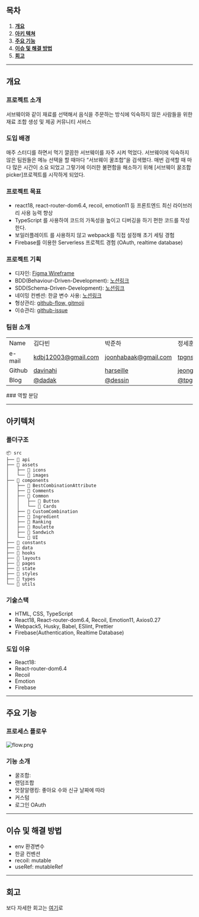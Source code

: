 ## 목차

1. [**개요**](#1)
2. [**아키 텍쳐**](#2)
3. [**주요 기능**](#3)
4. [**이슈 및 해결 방법**](#4)
5. [**회고**](#5)
   <br />

---

<div id="1"></div>

## 개요

### 프로젝트 소개

서브웨이와 같이 재료를 선택해서 음식을 주문하는 방식에 익숙하지 않은 사람들을 위한 재료 조합 생성 및 제공 커뮤니티 서비스

### 도입 배경

매주 스터디를 하면서 먹기 깔끔한 서브웨이를 자주 시켜 먹었다. 서브웨이에 익숙하지 않은 팀원들은 메뉴 선택을 할 때마다 “서브웨이 꿀조합”을 검색했다. 매번 검색할 때 마다 많은 시간이 소요 되었고 그렇기에 이러한 불편함을 해소하기 위해 [서브웨이 꿀조합 picker]프로젝트를 시작하게 되었다.

### 프로젝트 목표

- react18, react-router-dom6.4, recoil, emotion11 등 프론트엔드 최신 라이브러리 사용 능력 향상
- TypeScript 를 사용하여 코드의 가독성을 높이고 디버깅을 하기 편한 코드를 작성한다.
- 보일러플레이트 를 사용하지 않고 webpack를 직접 설정해 초기 세팅 경험
- Firebase를 이용한 Serverless 프로젝트 경험 (OAuth, realtime database)

### 프로젝트 기획

- 디자인: <a href="https://www.figma.com/file/eI2jrYfrVIDJlrbklrjJnN/Be-Real-FE-Dev?node-id=33%3A6&t=688n15HxUHCp3Dx8-0" target="_blank">Figma Wireframe</a>
- BDD(Behaviour-Driven-Development): <a href="https://www.notion.so/Tasks-BDD-32ee18c200aa42249f328571cc2394d7" target="_blank">노션링크</a>
- SDD(Schema-Driven-Development): <a href="https://www.notion.so/aaa724aa166c4c2b96392264fa700201" target="_blank">노션링크</a>
- 네이밍 컨벤션: 한글 변수 사용: <a href="https://www.notion.so/daaf58b9e2fa48048ff98c858253bfae" target="_blank">노션링크</a>
- 형상관리: <a href="https://absorbed-leek-405.notion.site/Git-Convention-f451556383d943789d64d7c55029872b" target="_blank">github-flow, gitmoji</a>
- 이슈관리: <a href="https://github.com/harseille/WhatSsub/issues" target="_blank">github-issue</a>


### 팀원 소개

<table class="tg">
<tbody>
  <tr>
    <td>Name</td>
    <td>김다빈</td>
    <td>박준하</td>
    <td>정세훈</td>
    <td>최원오</td>
    <td>황도은</td>
  </tr>
  <tr>
    <td >e-mail</td>
    <td ><a href="mailto:kdbj12003@gmail.com">kdbj12003@gmail.com</a></td>
    <td ><a href="mailto:joonhabaak@gmail.com">joonhabaak@gmail.com</a></td>
    <td ><a href="mailto:tpgns933@gmail.com">tpgns933@gmail.com</a></td>
    <td ><a href="mailto:cwo1401@gmail.com">cwo1401@gmail.com</a></td>
    <td ><a href="mailto:dehya0518@naver.com">dehya0518@naver.com</a></td>
  </tr>
  <tr>
    <td>Github</td>
    <td><a href="https://github.com/davinahi">davinahi</a></td>
    <td><a href="https://github.com/harseille">harseille</a></td>
    <td><a href="https://github.com/jeong-se-hun">jeong-se-hun</a></td>
    <td><a href="https://github.com/choi1five">choi1five</a></td>
    <td><a href="https://github.com/dee0518">dee0518</a></td>
  </tr>
  <tr>
    <td>Blog</td>
    <td><a href="https://velog.io/@dadak">@dadak</a></td>
    <td><a href="https://velog.io/@dessin">@dessin</a></td>
    <td><a href="https://velog.io/@tpgns933">@tpgns933</a></td>
    <td><a href="https://velog.io/@o1_choi">@o1_choi</a></td>
    <td><a href="https://velog.io/@dee0518">@dee0518</a></td>
  </tr>
</tbody>
</table>
### 역할 분담

---

<div id="2"></div>

## 아키텍처

### 폴더구조

```
📦 src
├── 📂 api
├── 📂 assets
│   ├── 📂 icons
│   └── 📂 images
├── 📂 components
│   ├── 📂 BestCombinationAttribute
│   ├── 📂 Comments
│   ├── 📂 Common
│   │   ├── 📂 Button
│   │   └── 📂 Cards
│   ├── 📂 CustomCombination
│   ├── 📂 Ingredient
│   ├── 📂 Ranking
│   ├── 📂 Roulette
│   ├── 📂 Sandwich
│   └── 📂 UI
├── 📂 constants
├── 📂 data
├── 📂 hooks
├── 📂 layouts
├── 📂 pages
├── 📂 state
├── 📂 styles
├── 📂 types
└── 📂 utils
```

### 기술스택

- HTML, CSS, TypeScript
- React18, React-router-dom6.4, Recoil, Emotion11, Axios0.27
- Webpack5, Husky, Babel, ESlint, Prettier
- Firebase(Authentication, Realtime Database)

### 도입 이유

- React18:
- React-router-dom6.4
- Recoil
- Emotion
- Firebase

---

<div id="3"></div>

## 주요 기능

### 프로세스 플로우

![flow.png](https://www.notion.so/image/https%3A%2F%2Fs3-us-west-2.amazonaws.com%2Fsecure.notion-static.com%2F3a1e7735-d2c8-4cd0-b9ab-9b46c8f995fb%2Fflow.png?table=block&id=699f0a99-6f20-42a2-8763-8bc43709a416&spaceId=a2ac351c-251d-4c62-86bd-40e368d410a5&width=2000&userId=1c23a479-d6dc-4c17-a240-67408e56fb9b&cache=v2)

### 기능 소개

- 꿀조합:
- 랜덤조합
- 맛잘알랭킹: 좋아요 수와 신규 날짜에 따라
- 커스텀
- 로그인 OAuth

---

<div id="4"></div>

## 이슈 및 해결 방법

- env 환경변수
- 한글 컨벤션
- recoil: mutable
- useRef: mutableRef

---

<div id="5"></div>

## 회고

보다 자세한 회고는 <a href="https://www.notion.so/69cf2d64c62749808891a83a552d4528" target="_blank">여기</a>로

